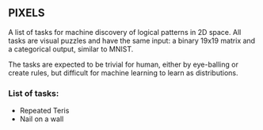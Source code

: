 ## PIXELS

A list of tasks for machine discovery of logical patterns in 2D space.
All tasks are visual puzzles and have the same input:
a binary 19x19 matrix and a categorical output,
similar to MNIST.

The tasks are expected to be trivial for human,
either by eye-balling or create rules,
but difficult for machine learning to learn as distributions.


### List of tasks:

* Repeated Teris
* Nail on a wall
